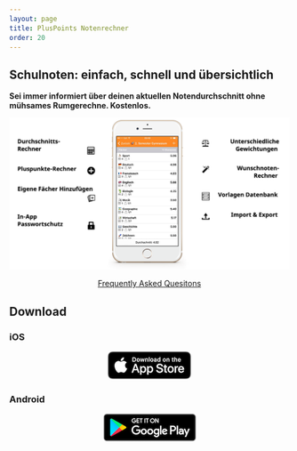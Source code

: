 ```yaml
---
layout: page
title: PlusPoints Notenrechner
order: 20
---
```


## Schulnoten: einfach, schnell und übersichtlich

**Sei immer informiert über deinen aktuellen Notendurchschnitt ohne mühsames Rumgerechne.
Kostenlos.**
<p align="center"><img src="/public/img/PlusPointsOverview.png"></p>
<p style="text-align: center;">
<a class="button" href="/pluspoints-faq">Frequently Asked Quesitons</a>
</p>

## Download

### iOS
<p align="center">
    <a href="https://itunes.apple.com/ch/app/notenrechner-pluspoints/id347809892?mt=8"><img src="/public/img/DownloadFromAppstore.png"></a>
</p>

### Android
<p align="center">
    <a href="https://play.google.com/store/apps/details?id=ch.fidelisfactory.pluspoints"><img src="/public/img/DownloadFromPlaystore.png"></a>
</p>



